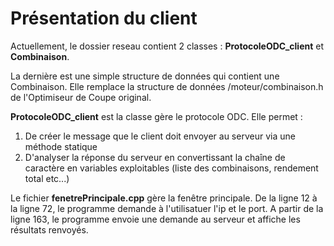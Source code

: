 Présentation du client
===

Actuellement, le dossier reseau contient 2 classes :
**ProtocoleODC_client** et **Combinaison**.

La dernière est une simple structure de données qui contient une Combinaison. Elle remplace la structure de données /moteur/combinaison.h de l'Optimiseur de Coupe original.

**ProtocoleODC_client** est la classe gère le protocole ODC. Elle permet :
1. De créer le message que le client doit envoyer au serveur via une méthode statique
2. D'analyser la réponse du serveur en convertissant la chaîne de caractère en variables exploitables (liste des combinaisons, rendement total etc...)

Le fichier **fenetrePrincipale.cpp** gère la fenêtre principale.
De la ligne 12 à la ligne 72, le programme demande à l'utilisatuer l'ip et le port. A partir de la ligne 163, le programme envoie une demande au serveur et affiche les résultats renvoyés.
